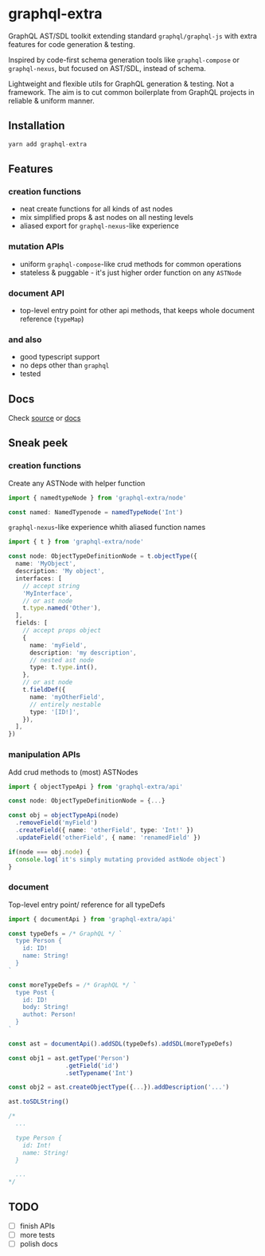 # graphql-extra

GraphQL AST/SDL toolkit extending standard `graphql/graphql-js` with extra features for code generation & testing.

Inspired by code-first schema generation tools like `graphql-compose` or `graphql-nexus`, but focused on AST/SDL, instead of schema.

Lightweight and flexible utils for GraphQL generation & testing. Not a framework. The aim is to cut common boilerplate from GraphQL projects in reliable & uniform manner.

## Installation

```ts
yarn add graphql-extra
```

## Features

### creation functions

- neat create functions for all kinds of ast nodes
- mix simplified props & ast nodes on all nesting levels
- aliased export for `graphql-nexus`-like experience

### mutation APIs

- uniform `graphql-compose`-like crud methods for common operations
- stateless & puggable - it's just higher order function on any `ASTNode`

### document API

- top-level entry point for other api methods, that keeps whole document reference (`typeMap`)

### and also

- good typescript support
- no deps other than `graphql`
- tested

## Docs

Check [source](https://github.com/vadistic/graphql-extra/tree/master/src) or [docs](https://graphql-extra.netlify.com/globals)

## Sneak peek

### creation functions

Create any ASTNode with helper function

```ts
import { namedtypeNode } from 'graphql-extra/node'

const named: NamedTypenode = namedTypeNode('Int')
```

`graphql-nexus`-like experience whith aliased function names

```ts
import { t } from 'graphql-extra/node'

const node: ObjectTypeDefinitionNode = t.objectType({
  name: 'MyObject',
  description: 'My object',
  interfaces: [
    // accept string
    'MyInterface',
    // or ast node
    t.type.named('Other'),
  ],
  fields: [
    // accept props object
    {
      name: 'myField',
      description: 'my description',
      // nested ast node
      type: t.type.int(),
    },
    // or ast node
    t.fieldDef({
      name: 'myOtherField',
      // entirely nestable
      type: '[ID!]',
    }),
  ],
})
```

### manipulation APIs

Add crud methods to (most) ASTNodes

```ts
import { objectTypeApi } from 'graphql-extra/api'

const node: ObjectTypeDefinitionNode = {...}

const obj = objectTypeApi(node)
  .removeField('myField')
  .createField({ name: 'otherField', type: 'Int!' })
  .updateField('otherField', { name: 'renamedField' })

if(node === obj.node) {
  console.log(`it's simply mutating provided astNode object`)
}
```

### document

Top-level entry point/ reference for all typeDefs

```ts
import { documentApi } from 'graphql-extra/api'

const typeDefs = /* GraphQL */ `
  type Person {
    id: ID!
    name: String!
  }
`

const moreTypeDefs = /* GraphQL */ `
  type Post {
    id: ID!
    body: String!
    authot: Person!
  }
`

const ast = documentApi().addSDL(typeDefs).addSDL(moreTypeDefs)

const obj1 = ast.getType('Person')
                .getField('id')
                .setTypename('Int')

const obj2 = ast.createObjectType({...}).addDescription('...')

ast.toSDLString()

/*
  ...

  type Person {
    id: Int!
    name: String!
  }

  ...
*/

```

## TODO

- [ ] finish APIs
- [ ] more tests
- [ ] polish docs
